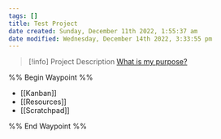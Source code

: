 ```yaml
---
tags: []
title: Test Project
date created: Sunday, December 11th 2022, 1:55:37 am
date modified: Wednesday, December 14th 2022, 3:33:55 pm
---
```


> [!info] Project Description
> [What is my purpose?](https://youtu.be/X7HmltUWXgs)

%% Begin Waypoint %%
- [[Kanban]]
- [[Resources]]
- [[Scratchpad]]

%% End Waypoint %%

